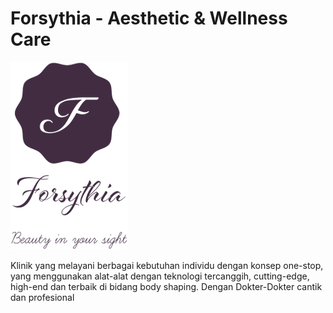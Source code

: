 # Forsythia - Aesthetic & Wellness Care

<!-- This is *[Wireframe](https://www.figma.com/file/QBPZDic4S27cCefF9G2kQg/Beauty-Website?node-id=0%3A1)*. -->

![Forsythia Beauty Skincare!](./assets/logo.png "San Juan Mountains")

Klinik yang melayani berbagai kebutuhan individu dengan konsep one-stop, yang menggunakan alat-alat dengan teknologi tercanggih, cutting-edge, high-end dan terbaik di bidang body shaping. Dengan Dokter-Dokter cantik dan profesional

